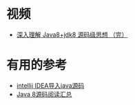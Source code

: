 

# 视频

 * [深入理解 Java8+jdk8 源码级思想 （完）](https://www.bilibili.com/video/av46434650?from=search&seid=17342892563183546999)

# 有用的参考
* [intellij IDEA导入java源码](https://www.cnblogs.com/gczmn/p/8795930.html)
* [Java 8源码阅读汇总](https://www.cnblogs.com/joemsu/p/7667509.html#_caption_2)
